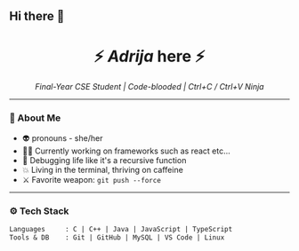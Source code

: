 ## Hi there 👋
<h1 align="center">⚡ <i>Adrija</i> here ⚡</h1>

<p align="center">
  <i>Final-Year CSE Student | Code-blooded | Ctrl+C / Ctrl+V Ninja</i>  
</p>


---

### 🧠 About Me
- 👽 pronouns - she/her
- 👨‍💻 Currently working on frameworks such as react etc...
- 🧪 Debugging life like it's a recursive function
- 💥 Living in the terminal, thriving on caffeine
- ⚔️ Favorite weapon: `git push --force`

---

### ⚙️ Tech Stack

```txt
Languages     : C | C++ | Java | JavaScript | TypeScript  
Tools & DB    : Git | GitHub | MySQL | VS Code | Linux

